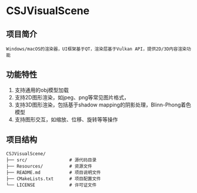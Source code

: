 # CSJVisualScene

## 项目简介
    Windows/macOS的渲染器，UI框架基于QT，渲染层基于Vulkan API，提供2D/3D内容渲染功能

## 功能特性
1. 支持通用的obj模型加载
2. 支持2D图形渲染，如jpeg、png等常见图片格式，
3. 支持3D图形渲染，包括基于shadow mapping的阴影处理，Blinn-Phong着色模型
4. 支持图形交互，如缩放、位移、旋转等等操作

## 项目结构
```
CSJVisualScene/
├── src/                # 源代码目录
├── Resources/          # 资源文件
├── README.md           # 项目说明文件
├── CMakeLists.txt      # 项目配置文件
└── LICENSE             # 许可证文件
```